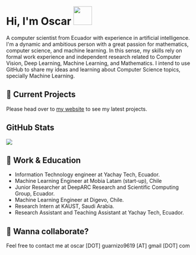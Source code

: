 # Hi, I'm Oscar <img src="https://raw.githubusercontent.com/MartinHeinz/MartinHeinz/master/wave.gif" width="50">

A computer scientist from Ecuador with experience in artificial intelligence. I'm a dynamic and ambitious person with a great passion for mathematics, computer science, and machine learning. In this sense, my skills rely on formal work experience and independent research related to Computer Vision, Deep Learning, Machine Learning, and Mathematics. I intend to use GitHub to share my ideas and learning about Computer Science topics, specially Machine Learning.

## 🚀 Current Projects
Please head over to [my website](https://zosov.github.io/) to see my latest projects.

## GitHub Stats

<a href="">
  <img align="center" src="https://github-readme-stats.vercel.app/api?username=zosov&count_private=true&show_icons=true&theme=tokyonight" />
</a>

## 💼 Work & Education

* Information Technology engineer at Yachay Tech, Ecuador.
* Machine Learning Engineer at Mobia Latam (start-up), Chile
* Junior Researcher at DeepARC Research and Scientific Computing Group, Ecuador.
* Machine Learning Engineer at Digevo, Chile.
* Research Intern at KAUST, Saudi Arabia.
* Research Assistant and Teaching Assistant at Yachay Tech, Ecuador.

## 👯 Wanna collaborate?
Feel free to contact me at oscar [DOT] guarnizo9619 [AT] gmail [DOT] com
